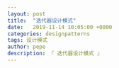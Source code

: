 ```yaml
---
layout: post
title:  "迭代器设计模式"
date:   2019-11-14 10:05:00 +0800
categories: designpatterns
tags: 设计模式
author: pepe
description: 『 迭代器设计模式 』
---
```






















